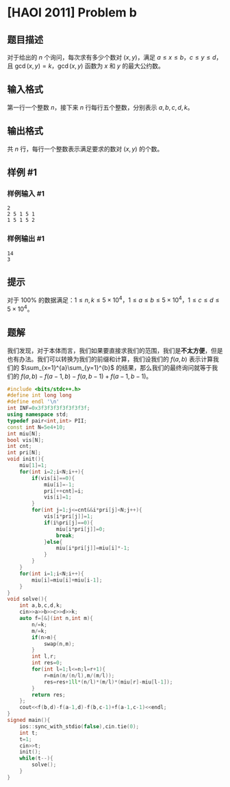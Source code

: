 # [HAOI 2011] Problem b

## 题目描述

对于给出的 $n$ 个询问，每次求有多少个数对 $(x,y)$，满足 $a \le x \le b$，$c \le y \le d$，且 $\gcd(x,y) = k$，$\gcd(x,y)$ 函数为 $x$ 和 $y$ 的最大公约数。

## 输入格式

第一行一个整数 $n$，接下来 $n$ 行每行五个整数，分别表示 $a,b,c,d,k$。

## 输出格式

共 $n$ 行，每行一个整数表示满足要求的数对 $(x,y)$ 的个数。

## 样例 #1

### 样例输入 #1

```
2
2 5 1 5 1
1 5 1 5 2
```

### 样例输出 #1

```
14
3
```

## 提示

对于 $100\%$ 的数据满足：$1 \le n,k \le 5 \times 10^4$，$1 \le a \le b \le 5 \times 10^4$，$1 \le c \le d \le 5 \times 10^4$。


## 题解
我们发现，对于本体而言，我们如果要直接求我们的范围，我们是**不太方便**，但是也有办法。我们可以转换为我们的前缀和计算，我们设我们的 $f(a,b)$ 表示计算我们的 $\sum_{x=1}^{a}\sum_{y=1}^{b}$
的结果，那么我们的最终询问就等于我们的 $f(a,b)-f(a-1,b)-f(a,b-1)+f(a-1,b-1)$。

```cpp
#include <bits/stdc++.h>
#define int long long
#define endl '\n'
int INF=0x3f3f3f3f3f3f3f3f;
using namespace std;
typedef pair<int,int> PII;
const int N=5e4+10;
int miu[N];
bool vis[N];
int cnt;
int pri[N];
void init(){
    miu[1]=1;
    for(int i=2;i<N;i++){
        if(vis[i]==0){
            miu[i]=-1;
            pri[++cnt]=i;
            vis[i]=1;
        }
        for(int j=1;j<=cnt&&i*pri[j]<N;j++){
            vis[i*pri[j]]=1;
            if(i%pri[j]==0){
                miu[i*pri[j]]=0;
                break;
            }else{
                miu[i*pri[j]]=miu[i]*-1;
            }
        }
    }
    for(int i=1;i<N;i++){
        miu[i]=miu[i]+miu[i-1];
    }
}
void solve(){
    int a,b,c,d,k;
    cin>>a>>b>>c>>d>>k;
    auto f=[&](int n,int m){
        n/=k;
        m/=k;
        if(n>m){
            swap(n,m);
        }
        int l,r;
        int res=0;
        for(int l=1;l<=n;l=r+1){
            r=min(n/(n/l),m/(m/l));
            res=res+1ll*(n/l)*(m/l)*(miu[r]-miu[l-1]);
        }
        return res;
    };
    cout<<f(b,d)-f(a-1,d)-f(b,c-1)+f(a-1,c-1)<<endl;
}
signed main(){
    ios::sync_with_stdio(false),cin.tie(0);
    int t;
    t=1;
    cin>>t;
    init();
    while(t--){
        solve();
    }
}
```